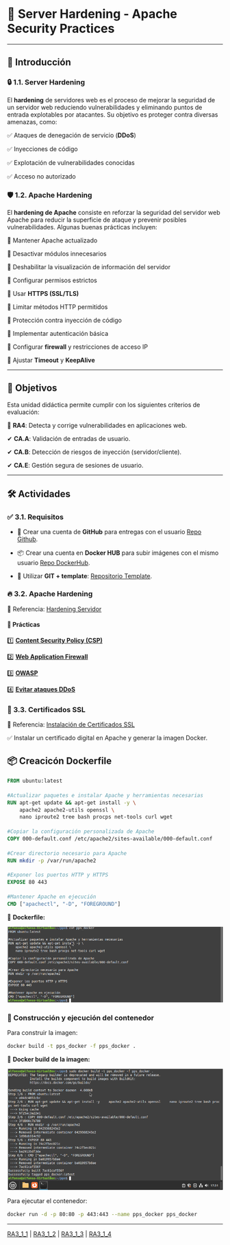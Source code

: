 # 🚀 Server Hardening - Apache Security Practices

---

## 📌 Introducción

### 🔒 1.1. Server Hardening
El **hardening** de servidores web es el proceso de mejorar la seguridad de un servidor web reduciendo vulnerabilidades y eliminando puntos de entrada explotables por atacantes. Su objetivo es proteger contra diversas amenazas, como:

✅ Ataques de denegación de servicio (**DDoS**)

✅ Inyecciones de código

✅ Explotación de vulnerabilidades conocidas

✅ Acceso no autorizado

### 🛡️ 1.2. Apache Hardening
El **hardening de Apache** consiste en reforzar la seguridad del servidor web Apache para reducir la superficie de ataque y prevenir posibles vulnerabilidades. Algunas buenas prácticas incluyen:

🔹 Mantener Apache actualizado

🔹 Desactivar módulos innecesarios

🔹 Deshabilitar la visualización de información del servidor

🔹 Configurar permisos estrictos

🔹 Usar **HTTPS (SSL/TLS)**

🔹 Limitar métodos HTTP permitidos

🔹 Protección contra inyección de código

🔹 Implementar autenticación básica

🔹 Configurar **firewall** y restricciones de acceso IP

🔹 Ajustar **Timeout** y **KeepAlive**

---

## 🎯 Objetivos
Esta unidad didáctica permite cumplir con los siguientes criterios de evaluación:

📌 **RA4**: Detecta y corrige vulnerabilidades en aplicaciones web.

✔ **CA.A**: Validación de entradas de usuario.

✔ **CA.B**: Detección de riesgos de inyección (servidor/cliente).

✔ **CA.E**: Gestión segura de sesiones de usuario.

---

## 🛠️ Actividades

### ✅ 3.1. Requisitos
- 🔗 Crear una cuenta de **GitHub** para entregas con el usuario [Repo Github](https://github.com/PPS10711021/RA3).

- 📦 Crear una cuenta en **Docker HUB** para subir imágenes con el mismo usuario [Repo DockerHub](https://hub.docker.com/r/pps10711021/pps_docker/tags).
  
- 🎨 Utilizar **GIT + template**: [Repositorio Template](https://github.com/pkaminasfp/template).

### 🔥 3.2. Apache Hardening
📖 Referencia: [Hardening Servidor](https://psegarrac.github.io/Ciberseguridad-PePS/tema3/seguridad/web/2021/03/01/Hardening-Servidor.html)

#### 📌 Prácticas
1️⃣ **[Content Security Policy (CSP)](https://github.com/PPS10711021/RA3/edit/main/RA3/RA3_1/RA3_1_1)**

2️⃣ **[Web Application Firewall](https://github.com/PPS10711021/RA3/edit/main/RA3/RA3_1/RA3_1_2)**

3️⃣ **[OWASP](https://github.com/PPS10711021/RA3/edit/main/RA3/RA3_1/RA3_1_3)**

4️⃣ **[Evitar ataques DDoS](https://github.com/PPS10711021/RA3/edit/main/RA3/RA3_1/RA3_1_4)**

### 🔐 3.3. Certificados SSL
📖 Referencia: [Instalación de Certificados SSL](https://psegarrac.github.io/Ciberseguridad-PePS/tema1/practicas/2020/11/08/P1-SSL.html)

✅ Instalar un certificado digital en Apache y generar la imagen Docker.

## 📦 Creacicón Dockerfile

```dockerfile
FROM ubuntu:latest

#Actualizar paquetes e instalar Apache y herramientas necesarias
RUN apt-get update && apt-get install -y \
    apache2 apache2-utils openssl \
    nano iproute2 tree bash procps net-tools curl wget

#Copiar la configuración personalizada de Apache
COPY 000-default.conf /etc/apache2/sites-available/000-default.conf

#Crear directorio necesario para Apache
RUN mkdir -p /var/run/apache2

#Exponer los puertos HTTP y HTTPS
EXPOSE 80 443

#Mantener Apache en ejecución
CMD ["apachectl", "-D", "FOREGROUND"]
```
📸 **Dockerfile:**

![Dockerfile](https://github.com/PPS10711021/RA3/blob/main/RA3/RA3_1/assets/1_CSP/Dockerfile.png)

### 🚀 Construcción y ejecución del contenedor
Para construir la imagen:
```bash
docker build -t pps_docker -f pps_docker .
```
📸 **Docker build de la imagen:**

![build](https://github.com/PPS10711021/RA3/blob/main/RA3/RA3_1/assets/1_CSP/build.png)

Para ejecutar el contenedor:
```bash
docker run -d -p 80:80 -p 443:443 --name pps_docker pps_docker
```
---

[RA3_1_1](https://github.com/PPS10711021/RA3/edit/main/RA3/RA3_1/RA3_1_1) | 
[RA3_1_2](https://github.com/PPS10711021/RA3/edit/main/RA3/RA3_1/RA3_1_2) | 
[RA3_1_3](https://github.com/PPS10711021/RA3/edit/main/RA3/RA3_1/RA3_1_3) | 
[RA3_1_4](https://github.com/PPS10711021/RA3/edit/main/RA3/RA3_1/RA3_1_4)

